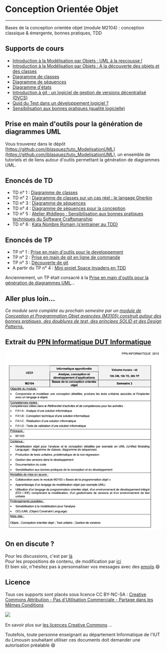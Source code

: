 # Conception Orientée Objet
---
Bases de la conception orientée objet (module M2104) : conception classique & émergente, bonnes pratiques, TDD

## Supports de cours

- [Introduction à la Modélisation par Objets : UML à la rescousse !](slides/1_IntroductionModelisationObjet_UML.pdf)  
- [Introduction à la Modélisation par Objets : A la découverte des objets et des classes](slides/2_IntroductionModelisationObjet_DecouverteClassesObjet.pdf)   
- [Diagramme de classes](slides/3_DiagrammesDeClasses.pdf)  
- [Diagramme de séquences](slides/4_DiagrammesDeSequence.pdf) 
- [Diagramme d'états](slides/5_DiagrammesEtat.pdf) 
- [Introduction à git : un logiciel de gestion de versions décentralisé (DVCS)](slides/6_GestionnaireDeVersion_Git.pdf)
- [Quid du Test dans un développement logiciel ?](slides/7_Tests.pdf)  
- [Sensibilisation aux bonnes pratiques (qualité logicielle)](slides/8_QualiteLogicielle_CleanCode.pdf) 


## Prise en main d'outils pour la génération de diagrammes UML

Vous trouverez dans le dépôt [https://github.com/iblasquez/tuto_ModelisationUML](https://github.com/iblasquez/tuto_ModelisationUML), un ensemble de tutoriels et de liens autour d'outils permettant la génération de diagrammes UML.


## Enoncés de TD

- TD n° 1 : [Diagramme de classes](TD/M2104_DiagrammeClasses.pdf)
- TD n° 2 : [Diagramme de classes sur un cas réel : le langage Gherkin](https://github.com/iblasquez/tuto_bdd_gherkin)  
- TD n° 3 : [Diagramme de séquences](TD/M2104_DiagrammeSequence.pdf) 
- TD n° 4 : [Diagramme de séquences pour la conception](TD/M2104_DiagrammeSequencePourLaConception.pdf) 
- TD n° 5 : [Atelier #tddlego : Sensibilisation aux bonnes pratiques techniques du Software Craftsmanship](https://github.com/iblasquez/atelier-bonnes-pratiques-tdd-lego) 
- TD n° 6 : [Kata Nombre Romain (s’entrainer au TDD)](TD/M2104_KataNombreRomain.pdf) 

## Enoncés de TP

- TP n° 1 : [Prise en main d'outils pour le developpement](TP/M2104_TP_OutilsDeveloppement.md)  
- TP n° 2 : [Prise en main de git en ligne de commande](TP/M2104_TP_Git_LigneCommande.md) 
- TP n° 3 : [Découverte de git](TP/M2104_TP_Git_Egit.md)
- A partir du TP n° 4 : [Mini projet Space Invaders en TDD](https://github.com/iblasquez/tdd_spaceInvaders)


Anciennement, un TP était consacré à la [Prise en main d'outils pour la génération de diagrammes UML](TP/M2104_TP_OutilsUML.md)... 

## Aller plus loin... 
*Ce module sera complété au prochain semestre par un [module de Conception et Programmation Objet avancées (M3105) construit autour des bonnes pratiques, des doublures de test, des principes SOLID et des Design Patterns.](https://github.com/iblasquez/enseignement-iut-m3105-conception-avancee)*



## Extrait du [PPN Informatique DUT Informatique](https://cache.media.enseignementsup-recherche.gouv.fr/file/25/09/7/PPN_INFORMATIQUE_256097.pdf)

![M2104 : Extrait PNN DUT Informatique](ressources/M2104_PPN_DUTInformatique.png)

## On en discute ?
Pour les discussions, c'est par [là](https://github.com/iblasquez/enseignement-iut-m2104/issues)  
Pour les propositions de contenu, de modification par [ici](https://github.com/iblasquez/enseignement-iut-m2104/pulls)  
Et bien sûr, n'hésitez pas à personnaliser vos messages avec des [emojis](http://www.webpagefx.com/tools/emoji-cheat-sheet/) :smile:

Licence
-------

Tous ces supports sont placés sous licence CC BY-NC-SA :  [Creative Commons
Attribution - Pas d'Utilisation Commerciale - Partage dans les Mêmes Conditions](https://creativecommons.org/licenses/by-nc-sa/4.0/)

<img src="https://licensebuttons.net/l/by-nc-sa/3.0/88x31.png" width="100">

En savoir plus sur [les licences Creative Commons](https://creativecommons.org/licenses/?lang=fr-FR) ...

Toutefois, toute personne enseignant au département Informatique de l'IUT du Limousin souhaitant utiliser ces documents doit demander une autorisation préalable :smile:

